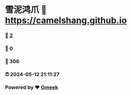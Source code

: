 # 雪泥鸿爪 :link: https://camelshang.github.io 
### :page_facing_up: [2](https://camelshang.github.io/tag.html) 
### :speech_balloon: 0 
### :hibiscus: 306 
### :alarm_clock: 2024-05-12 21:11:27 
### Powered by :heart: [Gmeek](https://github.com/Meekdai/Gmeek)
